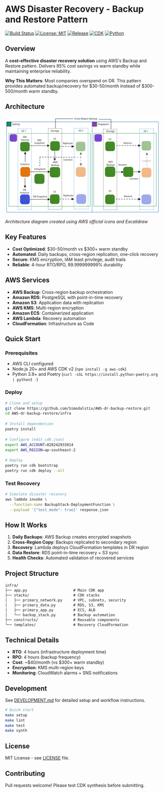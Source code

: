 # AWS Disaster Recovery - Backup and Restore Pattern

[![Build Status](https://github.com/Simodalstix/AWS-dr-backup-restore/workflows/CI/badge.svg)](https://github.com/Simodalstix/AWS-dr-backup-restore/actions)
[![License: MIT](https://img.shields.io/badge/License-MIT-yellow.svg)](https://opensource.org/licenses/MIT)
[![Release](https://img.shields.io/github/v/release/Simodalstix/AWS-dr-backup-restore?include_prereleases)](https://github.com/Simodalstix/AWS-dr-backup-restore/releases)
[![CDK](https://img.shields.io/badge/CDK-v2-orange.svg)](https://docs.aws.amazon.com/cdk/)
[![Python](https://img.shields.io/badge/Python-3.9+-blue.svg)](https://www.python.org/)

## Overview

A **cost-effective disaster recovery solution** using AWS's Backup and Restore pattern. Delivers 85% cost savings vs warm standby while maintaining enterprise reliability.

**Why This Matters**: Most companies overspend on DR. This pattern provides automated backup/recovery for $30-50/month instead of $300-500/month warm standby.

## Architecture

![AWS DR Backup & Restore Architecture](diagrams/dr-backup-diagram.svg)

*Architecture diagram created using AWS official icons and Excalidraw*

## Key Features

- **Cost Optimized**: $30-50/month vs $300+ warm standby
- **Automated**: Daily backups, cross-region replication, one-click recovery
- **Secure**: KMS encryption, IAM least privilege, audit trails
- **Reliable**: 4-hour RTO/RPO, 99.999999999% durability

## AWS Services

- **AWS Backup**: Cross-region backup orchestration
- **Amazon RDS**: PostgreSQL with point-in-time recovery
- **Amazon S3**: Application data with replication
- **AWS KMS**: Multi-region encryption
- **Amazon ECS**: Containerized application
- **AWS Lambda**: Recovery automation
- **CloudFormation**: Infrastructure as Code

## Quick Start

### Prerequisites

- AWS CLI configured
- Node.js 20+ and AWS CDK v2 (`npm install -g aws-cdk`)
- Python 3.9+ and Poetry (`curl -sSL https://install.python-poetry.org | python3 -`)

### Deploy

```bash
# Clone and setup
git clone https://github.com/Simodalstix/AWS-dr-backup-restore.git
cd AWS-dr-backup-restore/infra

# Install dependencies
poetry install

# Configure (edit cdk.json)
export AWS_ACCOUNT=820242933814
export AWS_REGION=ap-southeast-2

# Deploy
poetry run cdk bootstrap
poetry run cdk deploy --all
```

### Test Recovery

```bash
# Simulate disaster recovery
aws lambda invoke \
  --function-name BackupStack-DeploymentFunction \
  --payload '{"test_mode": true}' response.json
```

## How It Works

1. **Daily Backups**: AWS Backup creates encrypted snapshots
2. **Cross-Region Copy**: Backups replicated to secondary region
3. **Recovery**: Lambda deploys CloudFormation templates in DR region
4. **Data Restore**: RDS point-in-time recovery + S3 sync
5. **Health Checks**: Automated validation of recovered services

## Project Structure

```
infra/
├── app.py                     # Main CDK app
├── stacks/                    # CDK stacks
│   ├── primary_network.py     # VPC, subnets, security
│   ├── primary_data.py        # RDS, S3, KMS
│   ├── primary_app.py         # ECS, ALB
│   └── backup_stack.py        # Backup automation
├── constructs/                # Reusable components
└── templates/                 # Recovery CloudFormation
```

## Technical Details

- **RTO**: 4 hours (infrastructure deployment time)
- **RPO**: 4 hours (backup frequency)
- **Cost**: ~$40/month (vs $300+ warm standby)
- **Encryption**: KMS multi-region keys
- **Monitoring**: CloudWatch alarms + SNS notifications

## Development

See [DEVELOPMENT.md](DEVELOPMENT.md) for detailed setup and workflow instructions.

```bash
# Quick start
make setup
make lint
make test
make synth
```

## License

MIT License - see [LICENSE](LICENSE) file.

## Contributing

Pull requests welcome! Please test CDK synthesis before submitting.
